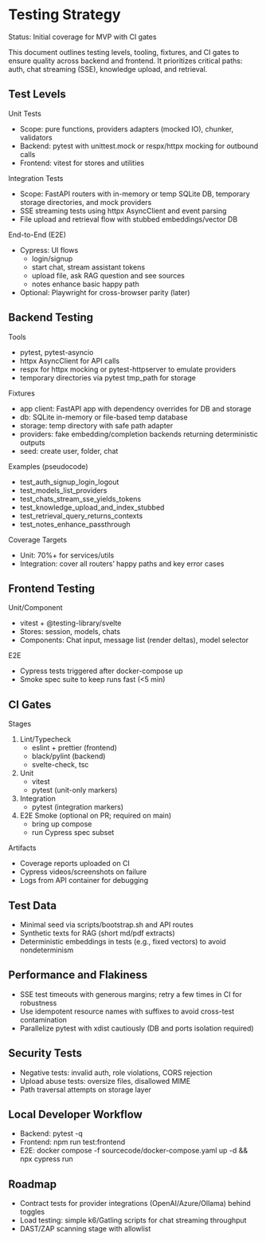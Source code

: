# Testing Strategy

Status: Initial coverage for MVP with CI gates

This document outlines testing levels, tooling, fixtures, and CI gates to ensure quality across backend and frontend. It prioritizes critical paths: auth, chat streaming (SSE), knowledge upload, and retrieval.

## Test Levels

Unit Tests
- Scope: pure functions, providers adapters (mocked IO), chunker, validators
- Backend: pytest with unittest.mock or respx/httpx mocking for outbound calls
- Frontend: vitest for stores and utilities

Integration Tests
- Scope: FastAPI routers with in-memory or temp SQLite DB, temporary storage directories, and mock providers
- SSE streaming tests using httpx AsyncClient and event parsing
- File upload and retrieval flow with stubbed embeddings/vector DB

End-to-End (E2E)
- Cypress: UI flows
  - login/signup
  - start chat, stream assistant tokens
  - upload file, ask RAG question and see sources
  - notes enhance basic happy path
- Optional: Playwright for cross-browser parity (later)

## Backend Testing

Tools
- pytest, pytest-asyncio
- httpx AsyncClient for API calls
- respx for httpx mocking or pytest-httpserver to emulate providers
- temporary directories via pytest tmp_path for storage

Fixtures
- app client: FastAPI app with dependency overrides for DB and storage
- db: SQLite in-memory or file-based temp database
- storage: temp directory with safe path adapter
- providers: fake embedding/completion backends returning deterministic outputs
- seed: create user, folder, chat

Examples (pseudocode)
- test_auth_signup_login_logout
- test_models_list_providers
- test_chats_stream_sse_yields_tokens
- test_knowledge_upload_and_index_stubbed
- test_retrieval_query_returns_contexts
- test_notes_enhance_passthrough

Coverage Targets
- Unit: 70%+ for services/utils
- Integration: cover all routers’ happy paths and key error cases

## Frontend Testing

Unit/Component
- vitest + @testing-library/svelte
- Stores: session, models, chats
- Components: Chat input, message list (render deltas), model selector

E2E
- Cypress tests triggered after docker-compose up
- Smoke spec suite to keep runs fast (<5 min)

## CI Gates

Stages
1) Lint/Typecheck
   - eslint + prettier (frontend)
   - black/pylint (backend)
   - svelte-check, tsc
2) Unit
   - vitest
   - pytest (unit-only markers)
3) Integration
   - pytest (integration markers)
4) E2E Smoke (optional on PR; required on main)
   - bring up compose
   - run Cypress spec subset

Artifacts
- Coverage reports uploaded on CI
- Cypress videos/screenshots on failure
- Logs from API container for debugging

## Test Data

- Minimal seed via scripts/bootstrap.sh and API routes
- Synthetic texts for RAG (short md/pdf extracts)
- Deterministic embeddings in tests (e.g., fixed vectors) to avoid nondeterminism

## Performance and Flakiness

- SSE test timeouts with generous margins; retry a few times in CI for robustness
- Use idempotent resource names with suffixes to avoid cross-test contamination
- Parallelize pytest with xdist cautiously (DB and ports isolation required)

## Security Tests

- Negative tests: invalid auth, role violations, CORS rejection
- Upload abuse tests: oversize files, disallowed MIME
- Path traversal attempts on storage layer

## Local Developer Workflow

- Backend: pytest -q
- Frontend: npm run test:frontend
- E2E: docker compose -f sourcecode/docker-compose.yaml up -d && npx cypress run

## Roadmap

- Contract tests for provider integrations (OpenAI/Azure/Ollama) behind toggles
- Load testing: simple k6/Gatling scripts for chat streaming throughput
- DAST/ZAP scanning stage with allowlist